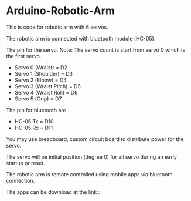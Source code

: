 # Arduino-Robotic-Arm
This is code for robotic arm with 6 servos. 

The robotic arm is connected with bluetooth module (HC-05).

The pin for the servo. Note: The servo count is start from servo 0 which is the first servo.
- Servo 0 (Wraist) = D2
- Servo 1 (Shoulder) = D3
- Servo 2 (Elbow) = D4
- Servo 3 (Wraist Pitch) = D5
- Servo 4 (Wraist Roll) = D6
- Servo 5 (Grip) = D7

The pin for bluetooth are
- HC-05 Tx = D10
- HC-05 Rx = D11

You may use breadboard, custom circuit board to distribute power for the servo.

The servo will be initial position (degree 0) for all servo during an early startup or reset.

The robotic arm is remote controlled using mobile apps via bluetooth connection.

The apps can be download at the link :
